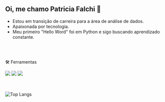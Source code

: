 ## Oi, me chamo Patricia Falchi 👋

- Estou em transição de carreira para a área de análise de dados.
- Apaixonada por tecnologia.
- Meu primeiro "Hello Word" foi em Python e sigo buscando aprendizado constante.

<br>
</br>

🛠️ Ferramentas
<div>
<img loading="lazy" src="https://img.shields.io/badge/Python-3776AB?style=for-the-badge&logo=python&logoColor=white">
<img loading="lazy" src="https://img.shields.io/badge/MySQL-00C7B7?style=for-the-badge&logo=mysql&logoColor=white">
<img loading="lazy" src="https://img.shields.io/badge/C-00599C?style=for-the-badge&logo=c&logoColor=white">
</div>

<br> </br>
![Top Langs](https://github-readme-stats.vercel.app/api/top-langs/?username=PatriciaFalchi&theme=blue-green)










<!--
**PatriciaFalchi/PatriciaFalchi** is a ✨ _special_ ✨ repository because its `README.md` (this file) appears on your GitHub profile.

Here are some ideas to get you started:

- 🔭 I’m currently working on ...
- 🌱 I’m currently learning ...
- 👯 I’m looking to collaborate on ...
- 🤔 I’m looking for help with ...
- 💬 Ask me about ...
- 📫 How to reach me: ...
- 😄 Pronouns: ...
- ⚡ Fun fact: ...
-->
